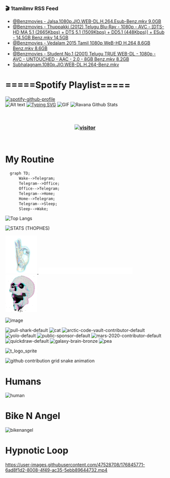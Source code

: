 ### 🎬 1tamilmv RSS Feed

<!-- BLOG-POST-LIST:START -->
- [@Benzmovies - Jalsa.1080p.JIO.WEB-DL.H.264.Esub-Benz.mkv 9.0GB](https://www.1tamilmv.pics/index.php?/forums/topic/166788-benzmovies-jalsa1080pjioweb-dlh264esub-benzmkv-90gb/&do=findComment&comment=332666)
- [@Benzmovies - Thuppakki &lpar;2012&rpar; Telugu Blu-Ray - 1080p - AVC - [DTS-HD MA 5.1 &lpar;2665Kbps&rpar; + DTS 5.1 &lpar;1509Kbps&rpar; + DD5.1 &lpar;448Kbps&rpar;] + ESub - 14.5GB Benz.mkv 14.5GB](https://www.1tamilmv.pics/index.php?/forums/topic/166787-benzmovies-thuppakki-2012-telugu-blu-ray-1080p-avc-dts-hd-ma-51-2665kbps-dts-51-1509kbps-dd51-448kbps-esub-145gb-benzmkv-145gb/&do=findComment&comment=332665)
- [@Benzmovies - Vedalam 2015 Tamil 1080p WeB-HD H.264 8.6GB Benz.mkv 8.6GB](https://www.1tamilmv.pics/index.php?/forums/topic/166786-benzmovies-vedalam-2015-tamil-1080p-web-hd-h264-86gb-benzmkv-86gb/&do=findComment&comment=332664)
- [@Benzmovies - Student No.1 &lpar;2001&rpar; Telugu TRUE WEB-DL - 1080p - AVC - UNTOUCHED - AAC - 2.0 - 8GB Benz.mkv 8.2GB](https://www.1tamilmv.pics/index.php?/forums/topic/166785-benzmovies-student-no1-2001-telugu-true-web-dl-1080p-avc-untouched-aac-20-8gb-benzmkv-82gb/&do=findComment&comment=332663)
- [Subhalagnam.1080p.JIO.WEB-DL.H.264-Benz.mkv](https://www.1tamilmv.pics/index.php?/forums/topic/166784-subhalagnam1080pjioweb-dlh264-benzmkv/&do=findComment&comment=332662)
<!-- BLOG-POST-LIST:END -->

# =====Spotify Playlist=====
[![spotify-github-profile](https://spotify-github-profile.vercel.app/api/view?uid=31rfzgmuvvewegdlxvlev4ynz4vu&cover_image=true&theme=default&bar_color=53b14f&bar_color_cover=true)](https://ravana69.github.io/rss)
</br>
![Alt text](https://spotify-recently-played-readme.vercel.app/api?user=31rfzgmuvvewegdlxvlev4ynz4vu)
[![Typing SVG](https://readme-typing-svg.herokuapp.com?color=%2336BCF7&center=true&vCenter=true&multiline=true&height=81&lines=I+AM+RAVANA;CONTACT+ME+ON+TELEGRAM%3A+%40R4V4N4)](https://git.io/typing-svg)
<img align="centre" height="400px" width="490px" alt="GIF" src="https://github.com/ravana69/ravana69/blob/master/rvm.gif" />
![Ravana Github Stats](https://github-readme-stats.vercel.app/api?username=ravana69&&show_icons=true&theme=radical)

<br />
<h3 align="center"> <a href="https://t.me/r4v4n4"><img src="https://profile-counter.glitch.me/ravana69/count.svg" alt="visitor" width="600"></a> </h3>
</br>

<H1>My Routine</H1>

```mermaid
  graph TD;
      Wake-->Telegram;
      Telegram-->Office;
      Office-->Telegram;
      Telegram-->Home;
      Home-->Telegram;
      Telegram-->Sleep;
      Sleep-->Wake;
```
![Top Langs](https://github-readme-stats.vercel.app/api/top-langs/?username=ravana69&&show_icons=true&theme=radical)

![STATS (THOPHES)](https://github-profile-trophy.vercel.app/?username=ravana69&theme=gruvbox&margin-w=10&margin-h=15&column=8)
<br />
<p align="left">
    <a href="#">
        <img width="20%" src="./assets/images/hand.gif" alt="" />
    </a>
    <a href="#">
        <img width="59%" src="./assets/images/spacer.png" alt="" >
    </a>
    <a href="#">
        <img width="20%" src="./assets/images/skull.gif" alt="" />
    </a>
</p>


![image](https://user-images.githubusercontent.com/47528708/175298537-0623dc00-7b1a-4ec1-b5b1-71768763a234.png)

<img width="148" alt="pull-shark-default" src="https://user-images.githubusercontent.com/47528708/176419715-70981865-4dc6-489a-8a1a-06842db67b15.gif"> <img width="148" alt="cat" src="https://user-images.githubusercontent.com/47528708/179149594-60701d0e-e626-415f-9958-80736351eadd.gif"> <img width="148" alt="arctic-code-vault-contributor-default" src="https://user-images.githubusercontent.com/47528708/175267501-e1fbbb8f-c2b2-4882-b865-2ac4debef26c.png"> <img width="148" alt="yolo-default" src="https://user-images.githubusercontent.com/47528708/175267654-281a1880-1129-4b7b-bf2f-de5dd2bc5afa.png"> <img width="148" alt="public-sponsor-default" src="https://user-images.githubusercontent.com/47528708/175268448-2e78cc75-fb25-4d76-bd22-7df520446b45.png"> <img width="148" alt="mars-2020-contributor-default" src="https://user-images.githubusercontent.com/47528708/175268475-de6d987a-3be9-4353-86a5-23b422559355.png"> <img width="148" alt="quickdraw-default" src="https://user-images.githubusercontent.com/47528708/179148665-33e7c2c8-5d95-413e-8b25-6862820a5fe7.png"> <img width="148" alt="galaxy-brain-bronze" src="https://user-images.githubusercontent.com/47528708/176419717-e2fdca8b-0fdc-47dd-9511-a7ff52178a33.gif"> <img width="148" alt="pea" src="https://user-images.githubusercontent.com/47528708/179149608-800ce6e1-7d24-4bfe-8e84-5628e6d5497d.gif">

![t_logo_sprite](https://user-images.githubusercontent.com/47528708/175293007-21ff1792-1fca-4be3-bcae-12fdc3aa414f.svg)

![github contribution grid snake animation](https://raw.githubusercontent.com/ravana69/ravana69/output/github-contribution-grid-snake-dark.svg#gh-dark-mode-only)

# Humans
<img width="170" alt="human" src="https://user-images.githubusercontent.com/47528708/176413829-c142d478-1c96-4c3c-a2a4-2dd35374c335.gif">

# Bike N Angel
<img width="170" alt="bikenangel" src="https://user-images.githubusercontent.com/47528708/176616968-3a44f91e-8016-477c-9bb5-c4689a1adbee.gif">

# Hypnotic Loop

https://user-images.githubusercontent.com/47528708/176845771-6ad8f1d2-8008-4f49-ac35-5ebb89644732.mp4

